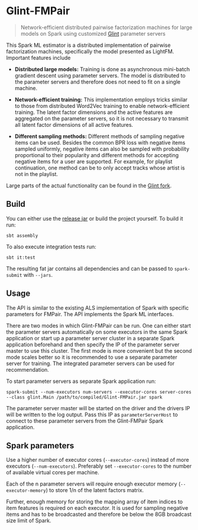 # Glint-FMPair

> Network-efficient distributed pairwise factorization machines for large models on Spark
using customized [Glint](https://github.com/MGabr/glint) parameter servers

This Spark ML estimator is a distributed implementation of pairwise factorization machines,
specifically the model presented as LightFM. Important features include

* **Distributed large models:**
Training is done as asynchronous mini-batch gradient descent using parameter servers.
The model is distributed to the parameter servers
and therefore does not need to fit on a single machine.

* **Network-efficient training:**
This implementation employs tricks similar to those from distributed Word2Vec training to enable network-efficient training.
The latent factor dimensions and the active features are aggregated on the parameter servers,
so it is not necessary to transmit all latent factor dimensions of all active features.

* **Different sampling methods:**
Different methods of sampling negative items can be used.
Besides the common BPR loss with negative items sampled uniformly,
negative items can also be sampled with probability proportional to their popularity
and different methods for accepting negative items for a user are supported.
For example, for playlist continuation, one method can be to only accept tracks whose artist is not in the playlist.

Large parts of the actual functionality can be found in the [Glint fork](https://github.com/MGabr/glint).

## Build

You can either use the [release jar](https://github.com/MGabr/glint-fmpair/releases) or build the project yourself.
To build it run:

    sbt assembly
 
To also execute integration tests run:

    sbt it:test

The resulting fat jar contains all dependencies and can be passed to `spark-submit` with `--jars`.

## Usage

The API is similar to the existing ALS implementation of Spark
with specific parameters for FMPair. The API implements the Spark ML interfaces.

There are two modes in which Glint-FMPair can be run.
One can either start the parameter servers automatically on some executors in the same Spark application
or start up a parameter server cluster in a separate Spark application beforehand
and then specify the IP of the parameter server master to use this cluster.
The first mode is more convenient but the second mode scales better
so it is recommended to use a separate parameter server for training.
The integrated parameter servers can be used for recommendation.

To start parameter servers as separate Spark application run:

    spark-submit --num-executors num-servers --executor-cores server-cores --class glint.Main /path/to/compiled/Glint-FMPair.jar spark

The parameter server master will be started on the driver and the drivers IP will be written to the log output.
Pass this IP as `parameterServerHost` to connect to these parameter servers from the Glint-FMPair Spark application. 

## Spark parameters

Use a higher number of executor cores (`--executor-cores`) instead of more executors (`--num-executors`).
Preferably set `--executor-cores` to the number of available virtual cores per machine.

Each of the n parameter servers will require enough executor memory (`--executor-memory`) to store 1/n of the latent factors matrix.

Further, enough memory for storing the mapping array of item indices to item features is required on each executor.
It is used for sampling negative items and has to be broadcasted and therefore be below the 8GB broadcast size limit of Spark.
